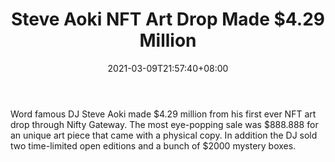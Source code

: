 ﻿---
title: "Steve Aoki NFT Art Drop Made $4.29 Million"
date: 2021-03-09T21:57:40+08:00
lastmod: 2021-03-09T16:45:40+08:00
draft: false
authors: ["Matilda"]
description: "Word famous DJ Steve Aoki made $4.29 million from his first ever NFT art drop through Nifty Gateway. The most eye-popping sale was $888.888 for an unique art piece that came with a physical copy. In addition the DJ sold two time-limited open editions and a bunch of $2000 mystery boxes."
featuredImage: "steve-aoki-nft-art-drop-made-4-29-million.png"
tags: ["Strategy Games","Play to Earn"]
categories: ["news"]
news: ["Strategy Games"]
weight: 
lightgallery: true
pinned: false
recommend: false
recommend1: false
---

Word famous DJ Steve Aoki made $4.29 million from his first ever NFT art drop through Nifty Gateway. The most eye-popping sale was $888.888 for an unique art piece that came with a physical copy. In addition the DJ sold two time-limited open editions and a bunch of $2000 mystery boxes.

<!--more-->

